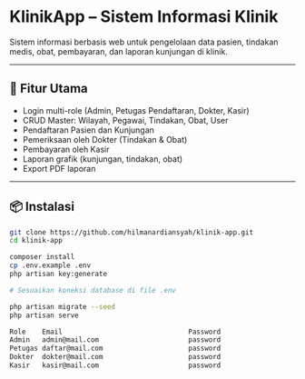 # KlinikApp – Sistem Informasi Klinik

Sistem informasi berbasis web untuk pengelolaan data pasien, tindakan medis, obat, pembayaran, dan laporan kunjungan di klinik.

---

## 🚀 Fitur Utama

- Login multi-role (Admin, Petugas Pendaftaran, Dokter, Kasir)
- CRUD Master: Wilayah, Pegawai, Tindakan, Obat, User
- Pendaftaran Pasien dan Kunjungan
- Pemeriksaan oleh Dokter (Tindakan & Obat)
- Pembayaran oleh Kasir
- Laporan grafik (kunjungan, tindakan, obat)
- Export PDF laporan

---

## 📦 Instalasi

```bash
git clone https://github.com/hilmanardiansyah/klinik-app.git
cd klinik-app

composer install
cp .env.example .env
php artisan key:generate

# Sesuaikan koneksi database di file .env

php artisan migrate --seed
php artisan serve

Role	Email	                            Password
Admin	admin@mail.com	                    password
Petugas daftar@mail.com                	    password
Dokter	dokter@mail.com                     password
Kasir	kasir@mail.com	                    password
